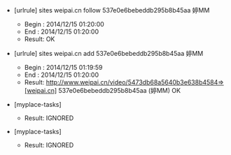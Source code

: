 * [urlrule] sites weipai.cn follow 537e0e6bebeddb295b8b45aa 婷MM

    * Begin : 2014/12/15 01:20:00
    * End   : 2014/12/15 01:20:00
    * Result: OK

* [urlrule] sites weipai.cn add 537e0e6bebeddb295b8b45aa 婷MM

    * Begin : 2014/12/15 01:19:59
    * End   : 2014/12/15 01:20:00
    * Result: http://www.weipai.cn/video/5473db68a5640b3e638b4584=>[weipai.cn] 537e0e6bebeddb295b8b45aa (婷MM) OK

* [myplace-tasks] 

    * Result: IGNORED

* [myplace-tasks] 

    * Result: IGNORED

